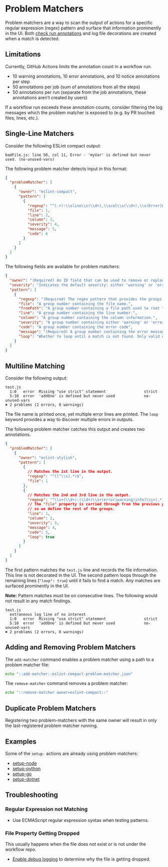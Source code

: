 # Problem Matchers

Problem matchers are a way to scan the output of actions for a specific regular expression (regex) pattern and surface that information prominently in the UI. Both [check run annotations](https://docs.github.com/en/rest/checks/runs) and log file decorations are created when a match is detected.

## Limitations

Currently, GitHub Actions limits the annotation count in a workflow run.

- 10 warning annotations, 10 error annotations, and 10 notice annotations per step
- 50 annotations per job (sum of annotations from all the steps)
- 50 annotations per run (separate from the job annotations, these annotations aren’t created by users)

If a workflow run exceeds these annotation counts, consider filtering the log messages which the problem matcher is exposed to (e.g. by PR touched files, lines, etc.).

## Single-Line Matchers

Consider the following ESLint compact output:

```plain
badFile.js: line 50, col 11, Error - 'myVar' is defined but never used. (no-unused-vars)
```

The following problem matcher detects input in this format:

```json
{
  "problemMatcher": [
    {
      "owner": "eslint-compact",
      "pattern": [
        {
          "regexp": "^(.+):\\sline\\s(\\d+),\\scol\\s(\\d+),\\s(Error|Warning|Info)\\s-\\s(.+)\\s\\((.+)\\)$",
          "file": 1,
          "line": 2,
          "column": 3,
          "severity": 4,
          "message": 5,
          "code": 6
        }
      ]
    }
  ]
}
```

The following fields are available for problem matchers:

```json
{
  "owner": "(Required) An ID field that can be used to remove or replace the problem matcher.",
  "severity": "Indicates the default severity: either 'warning' or 'error' (case-insensitive). Defaults to 'error'.",
  "pattern": [
    {
      "regexp": "(Required) The regex pattern that provides the groups to match against.",
      "file": "A group number containing the file name.",
      "fromPath": "A group number containing a file path used to root the file (e.g. a project file).",
      "line": "A group number containing the line number.",
      "column": "A group number containing the column information.",
      "severity": "A group number containing either 'warning' or 'error' case-insensitive. Defaults to `error`",
      "code": "A group number containing the error code",
      "message": "(Required) A group number containing the error message. At least one pattern must set the message.",
      "loop": "Whether to loop until a match is not found. Only valid on the last pattern of a multipattern matcher."
    }
  ]
}
```

## Multiline Matching

Consider the following output:

```plain
test.js
  1:0   error  Missing "use strict" statement                 strict
  5:10  error  'addOne' is defined but never used             no-unused-vars
✖ 2 problems (2 errors, 0 warnings)
```

The file name is printed once, yet multiple error lines are printed. The `loop` keyword provides a way to discover multiple errors in outputs.

The following problem matcher catches this output and creates two annotations.

```json
{
  "problemMatcher": [
    {
      "owner": "eslint-stylish",
      "pattern": [
        {
          // Matches the 1st line in the output.
          "regexp": "^([^\\s].*)$",
          "file": 1
        },
        {
          // Matches the 2nd and 3rd line in the output.
          "regexp": "^\\s+(\\d+):(\\d+)\\s+(error|warning|info)\\s+(.*)\\s\\s+(.*)$",
          // The "file" property is carried through from the previous pattern,
          // so we define the rest of the groups.
          "line": 1,
          "column": 2,
          "severity": 3,
          "message": 4,
          "code": 5,
          "loop": true
        }
      ]
    }
  ]
}
```

The first pattern matches the `test.js` line and records the file information. This line is not decorated in the UI. The second pattern loops through the remaining lines (`"loop": true`) until it fails to find a match. Any matches are surfaced prominently in the UI.

**Note:** Pattern matches must be on consecutive lines. The following would not result in any match findings.

```plain
test.js
  extraneous log line of no interest
  1:0   error  Missing "use strict" statement                 strict
  5:10  error  'addOne' is defined but never used             no-unused-vars
✖ 2 problems (2 errors, 0 warnings)
```

## Adding and Removing Problem Matchers

The `add-matcher` command enables a problem matcher using a path to a problem matcher file:

```bash
echo "::add-matcher::eslint-compact-problem-matcher.json"
```

The `remove-matcher` command removes a problem matcher:

```bash
echo "::remove-matcher owner=eslint-compact::"
```

## Duplicate Problem Matchers

Registering two problem-matchers with the same owner will result in only the last-registered problem matcher running.

## Examples

Some of the `setup-` actions are already using problem matchers:

- [setup-node](https://github.com/actions/setup-node/tree/main/.github)
- [setup-python](https://github.com/actions/setup-python/tree/main/.github)
- [setup-go](https://github.com/actions/setup-go/tree/main/.github)
- [setup-dotnet](https://github.com/actions/setup-dotnet/tree/main/.github)

## Troubleshooting

### Regular Expression not Matching

- Use ECMAScript regular expression syntax when testing patterns.

### File Property Getting Dropped

This usually happens when the file does not exist or is not under the workflow repo.

- [Enable debug logging](https://docs.github.com/en/actions/monitoring-and-troubleshooting-workflows/enabling-debug-logging) to determine why the file is getting dropped.
